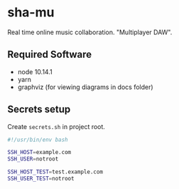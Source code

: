 # sha-mu
Real time online music collaboration.
"Multiplayer DAW".

## Required Software
- node 10.14.1
- yarn
- graphviz (for viewing diagrams in docs folder)

## Secrets setup
Create `secrets.sh` in project root.

```bash
#!/usr/bin/env bash

SSH_HOST=example.com
SSH_USER=notroot

SSH_HOST_TEST=test.example.com
SSH_USER_TEST=notroot
```
